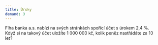 ```yaml
---
title: Úroky
demand: 3
---
```


Fíha banka a.s. nabízí na svých stránkách spořící účet s úrokem 2,4 %. Když si na takový účet uložíte 1 000 000 kč, kolik peněz nastřádáte za 10 let?

